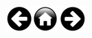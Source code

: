 [![Вернуться назад](./assets/button_back.png)](./wfm.md)[![На главную](./assets/button_home.png)](./readme.md) [![Вперед](./assets/button_forward.png)](./info.md) 

